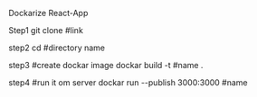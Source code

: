 Dockarize React-App

Step1
git clone #link

step2
cd #directory name

step3
#create dockar image
dockar build -t #name .

step4
#run it om server
dockar run --publish 3000:3000 #name 

